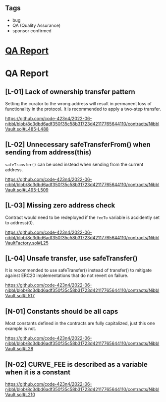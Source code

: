 ## Tags

- bug
- QA (Quality Assurance)
- sponsor confirmed

# [QA Report](https://github.com/code-423n4/2022-06-nibbl-findings/issues/255) 

# QA Report

## [L-01] Lack of ownership transfer pattern
Setting the curator to the wrong address will result in permanent loss of functionality in the protocol. It is recommended to apply a two-step transfer.

https://github.com/code-423n4/2022-06-nibbl/blob/8c3dbd6adf350f35c58b31723d42117765644110/contracts/NibblVault.sol#L485-L488

## [L-02] Unnecessary safeTransferFrom() when sending from address(this)
`safeTransfer()` can be used instead when sending from the current address.

https://github.com/code-423n4/2022-06-nibbl/blob/8c3dbd6adf350f35c58b31723d42117765644110/contracts/NibblVault.sol#L495-L509

## [L-03] Missing zero address check
Contract would need to be redeployed if the `feeTo` variable is accidently set to address(0).

https://github.com/code-423n4/2022-06-nibbl/blob/8c3dbd6adf350f35c58b31723d42117765644110/contracts/NibblVaultFactory.sol#L25

## [L-04] Unsafe transfer, use safeTransfer()
It is recommended to use safeTransfer() instead of transfer() to mitigate against ERC20 implementations that do not revert on failure.

https://github.com/code-423n4/2022-06-nibbl/blob/8c3dbd6adf350f35c58b31723d42117765644110/contracts/NibblVault.sol#L517

## [N-01] Constants should be all caps
Most constants defined in the contracts are fully capitalized, just this one example is not.

https://github.com/code-423n4/2022-06-nibbl/blob/8c3dbd6adf350f35c58b31723d42117765644110/contracts/NibblVault.sol#L28

## [N-02] CURVE_FEE is described as a variable when it is a constant
https://github.com/code-423n4/2022-06-nibbl/blob/8c3dbd6adf350f35c58b31723d42117765644110/contracts/NibblVault.sol#L210